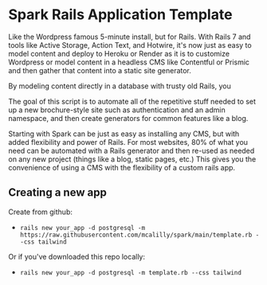 # Spark Rails Application Template

Like the Wordpress famous 5-minute install, but for Rails. With Rails 7 and tools like Active Storage, Action Text, and Hotwire, it's now just as easy to model content and deploy to Heroku or Render as it is to customize Wordpress or model content in a headless CMS like Contentful or Prismic and then gather that content into a static site generator.

By modeling content directly in a database with trusty old Rails, you

The goal of this script is to automate all of the repetitive stuff needed to set up a new brochure-style site such as authentication and an admin namespace, and then create generators for common features like a blog.

Starting with Spark can be just as easy as installing any CMS, but with added flexibility and power of Rails. For most websites, 80% of what you need can be automated with a Rails generator and then re-used as needed on any new project (things like a blog, static pages, etc.) This gives you the convenience of using a CMS with the flexibility of a custom rails app.


## Creating a new app
Create from github:
* `rails new your_app -d postgresql -m https://raw.githubusercontent.com/mcalilly/spark/main/template.rb --css tailwind`

Or if you've downloaded this repo locally:
* `rails new your_app -d postgresql -m template.rb --css tailwind`
